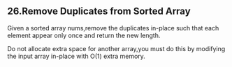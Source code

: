 ## 26.Remove Duplicates from Sorted Array
Given a sorted array nums,remove the duplicates in-place such that each element appear only once and return the new length.

Do not allocate extra space for another array,you must do this by modifying the input array in-place with O(1) extra memory.